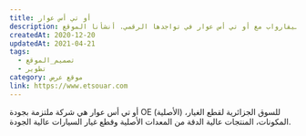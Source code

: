 ```yaml
---
title: أو تي أس عوار
description: تعاونت يونيفارواب مع أو تي أس عوار في تواجدها الرقمي. أنشأنا الموقع.
createdAt: 2020-12-20
updatedAt: 2021-04-21
tags:
  - تصميم_الموقع
  - تطوير
category: موقع عرض
link: https://www.etsouar.com
---
```


أو تي أس عوار هي شركة ملتزمة بجودة OE (الأصلية) للسوق الجزائرية لقطع الغيار، المكونات، المنتجات عالية الدقة من المعدات الأصلية وقطع غيار السيارات عالية الجودة.
